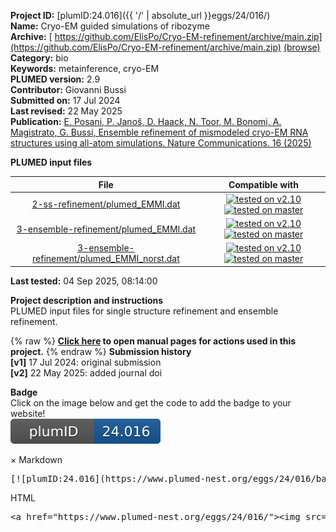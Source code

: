 **Project ID:** [plumID:24.016]({{ '/' | absolute_url }}eggs/24/016/)  
**Name:**  Cryo-EM guided simulations of ribozyme  
**Archive:** [ https://github.com/ElisPo/Cryo-EM-refinement/archive/main.zip](https://github.com/ElisPo/Cryo-EM-refinement/archive/main.zip) [(browse)](https://github.com/ElisPo/Cryo-EM-refinement/tree/main)  
**Category:**  bio  
**Keywords:**  metainference, cryo-EM  
**PLUMED version:**  2.9  
**Contributor:**  Giovanni Bussi  
**Submitted on:** 17 Jul 2024  
**Last revised:** 22 May 2025  
**Publication:** [E. Posani, P. Janoš, D. Haack, N. Toor, M. Bonomi, A. Magistrato, G. Bussi, Ensemble refinement of mismodeled cryo-EM RNA structures using all-atom simulations. Nature Communications. 16 (2025)](http://dx.doi.org/10.1038/s41467-025-59769-0)  
  
**PLUMED input files**  
  
| File     | Compatible with |  
|:--------:|:--------:|  
| [2-ss-refinement/plumed_EMMI.dat](./data/2-ss-refinement/plumed_EMMI.dat.md) |  [![tested on v2.10](https://img.shields.io/badge/v2.10-passing-green.svg)](data/2-ss-refinement/plumed_EMMI.dat.plumed.stderr) [![tested on master](https://img.shields.io/badge/master-passing-green.svg)](data/2-ss-refinement/plumed_EMMI.dat.plumed_master.stderr) |  
| [3-ensemble-refinement/plumed_EMMI.dat](./data/3-ensemble-refinement/plumed_EMMI.dat.md) |  [![tested on v2.10](https://img.shields.io/badge/v2.10-passing-green.svg)](data/3-ensemble-refinement/plumed_EMMI.dat.plumed.stderr) [![tested on master](https://img.shields.io/badge/master-passing-green.svg)](data/3-ensemble-refinement/plumed_EMMI.dat.plumed_master.stderr) |  
| [3-ensemble-refinement/plumed_EMMI_norst.dat](./data/3-ensemble-refinement/plumed_EMMI_norst.dat.md) |  [![tested on v2.10](https://img.shields.io/badge/v2.10-passing-green.svg)](data/3-ensemble-refinement/plumed_EMMI_norst.dat.plumed.stderr) [![tested on master](https://img.shields.io/badge/master-passing-green.svg)](data/3-ensemble-refinement/plumed_EMMI_norst.dat.plumed_master.stderr) |  
  
**Last tested:**  04 Sep 2025, 08:14:00
  
**Project description and instructions**  
PLUMED input files for single structure refinement and ensemble refinement.

  
{% raw %}
<b><a href="https://www.plumed.org/doc-master/user-doc/html/actionlist/?actions=BIASVALUE,INCLUDE,WHOLEMOLECULES,GROUP,MOLINFO,RESTRAINT,PRINT,ERMSD,EMMIVOX" target="_blank">Click here</a> to open manual pages for actions used in this project.</b>
{% endraw %}
**Submission history**  
**[v1]** 17 Jul 2024: original submission  
**[v2]** 22 May 2025: added journal doi  
  
**Badge**  
Click on the image below and get the code to add the badge to your website!  
<img src="./badge.svg" alt="plumeDnest:24.016" id="myBtn" class="badge">
<div id="myModal" class="modal">
  <div class="modal-content">
    <span class="close">&times;</span>
    Markdown<pre>[![plumID:24.016](https://www.plumed-nest.org/eggs/24/016/badge.svg)](https://www.plumed-nest.org/eggs/24/016/)</pre>
    HTML<pre>&lt;a href="https://www.plumed-nest.org/eggs/24/016/"&gt;&lt;img src="https://www.plumed-nest.org/eggs/24/016/badge.svg" alt="plumID:24.016"&gt;&lt;/a&gt;</pre>
  </div>
</div>
